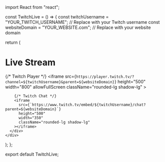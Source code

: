 import React from "react";

const TwitchLive = () => {
  const twitchUsername = "YOUR_TWITCH_USERNAME"; // Replace with your Twitch username
  const websiteDomain = "YOUR_WEBSITE.com"; // Replace with your website domain

  return (
    <div className="flex flex-col items-center justify-center min-h-screen bg-gray-900 text-white">
      <h1 className="text-3xl font-bold mb-4">Live Stream</h1>
      <div className="flex flex-col md:flex-row gap-4">
        {/* Twitch Player */}
        <iframe
          src={`https://player.twitch.tv/?channel=${twitchUsername}&parent=${websiteDomain}`}
          height="500"
          width="800"
          allowFullScreen
          className="rounded-lg shadow-lg"
        ></iframe>
        
        {/* Twitch Chat */}
        <iframe
          src={`https://www.twitch.tv/embed/${twitchUsername}/chat?parent=${websiteDomain}`}
          height="500"
          width="350"
          className="rounded-lg shadow-lg"
        ></iframe>
      </div>
    </div>
  );
};

export default TwitchLive;
